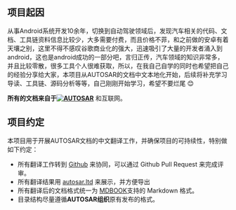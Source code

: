 ## 项目起因

从事Android系统开发10余年，切换到自动驾驶领域后，发现汽车相关的代码、文档、工具链资料信息比较少，大多需要付费，而且价格不菲，和之前做的安卓有着天壤之别，这里不得不感叹谷歌商业化的强大，迅速吸引了大量的开发者涌入到android，这也是android成功的一部分吧，言归正传，汽车领域的知识非常多，并且比较零散，很多工具个人很难获取，所以，在我自己自学的同时也希望把自己的经验分享给大家，本项目从AUTOSAR的文档中文本地化开始，后续将补充学习导读、工具链、源码分析等等，自己刚刚开始学习，希望不要烂尾 😊

**所有的文档来自于[![AUTOSAR](https://imgs-1251682926.cos.ap-shanghai.myqcloud.com/autosar/202212150004306.svg)](www.autosar.org)** 和互联网。



## 项目约定

本项目用于开展AUTOSAR文档的中文翻译工作，并确保项目的可持续性，特别做如下约定：

- 所有翻译工作转到 [Github](https://www.github.com/) 来协同，可以通过 Github Pull Request 来完成评审。
- 所有翻译结果用 [autosar.ltd](https://autosar.ltd) 来展示，并方便导出
- 所有翻译后的文档格式统一为 [MDBOOK](https://github.com/rust-lang/mdBook)支持的 Markdown 格式。
- 目录结构尽量遵循**AUTOSAR组织**原有发布的格式。
